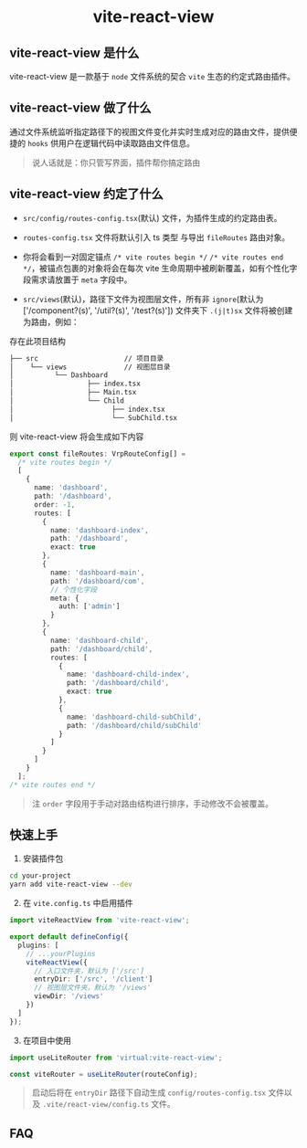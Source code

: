 <h1 align="center">vite-react-view</h1>

## vite-react-view 是什么

vite-react-view 是一款基于 `node` 文件系统的契合 `vite` 生态的约定式路由插件。

## vite-react-view 做了什么

通过文件系统监听指定路径下的视图文件变化并实时生成对应的路由文件，提供便捷的 `hooks` 供用户在逻辑代码中读取路由文件信息。

> 说人话就是：你只管写界面，插件帮你搞定路由

## vite-react-view 约定了什么

- `src/config/routes-config.tsx`(默认) 文件，为插件生成的约定路由表。

- `routes-config.tsx` 文件将默认引入 ts 类型 与导出 `fileRoutes` 路由对象。

- 你将会看到一对固定锚点 `/* vite routes begin */` `/* vite routes end */`，被锚点包裹的对象将会在每次 vite 生命周期中被刷新覆盖，如有个性化字段需求请放置于 `meta` 字段中。

- `src/views`(默认)，路径下文件为视图层文件，所有非 `ignore`(默认为 ['/component?(s)', '/util?(s)', '/test?(s)']) 文件夹下 `.(j|t)sx` 文件将被创建为路由，例如：

存在此项目结构

```bash
├── src                     // 项目目录
│    └── views              // 视图层目录
│          └── Dashboard
│                  ├── index.tsx
│                  ├── Main.tsx
│                  └── Child
│                        ├── index.tsx
│                        └── SubChild.tsx
```

则 vite-react-view 将会生成如下内容

```typescript
export const fileRoutes: VrpRouteConfig[] =
  /* vite routes begin */
  [
    {
      name: 'dashboard',
      path: '/dashboard',
      order: -1,
      routes: [
        {
          name: 'dashboard-index',
          path: '/dashboard',
          exact: true
        },
        {
          name: 'dashboard-main',
          path: '/dashboard/com',
          // 个性化字段
          meta: {
            auth: ['admin']
          }
        },
        {
          name: 'dashboard-child',
          path: '/dashboard/child',
          routes: [
            {
              name: 'dashboard-child-index',
              path: '/dashboard/child',
              exact: true
            },
            {
              name: 'dashboard-child-subChild',
              path: '/dashboard/child/subChild'
            }
          ]
        }
      ]
    }
  ];
/* vite routes end */
```

> 注 `order` 字段用于手动对路由结构进行排序，手动修改不会被覆盖。

## 快速上手

1. 安装插件包

```bash
cd your-project
yarn add vite-react-view --dev
```

2. 在 `vite.config.ts` 中启用插件

```typescript
import viteReactView from 'vite-react-view';

export default defineConfig({
  plugins: [
    // ...yourPlugins
    viteReactView({
      // 入口文件夹，默认为 ['/src']
      entryDir: ['/src', '/client']
      // 视图层文件夹，默认为 '/views'
      viewDir: '/views'
    })
  ]
});
```

3. 在项目中使用

```typescript
import useLiteRouter from 'virtual:vite-react-view';

const viteRouter = useLiteRouter(routeConfig);
```

> 启动后将在 `entryDir` 路径下自动生成 `config/routes-config.tsx` 文件以及 `.vite/react-view/config.ts` 文件。

## FAQ
